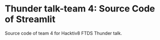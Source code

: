 # Thunder talk-team 4: Source Code of Streamlit
Source code of team 4 for Hacktiv8 FTDS Thunder talk.
